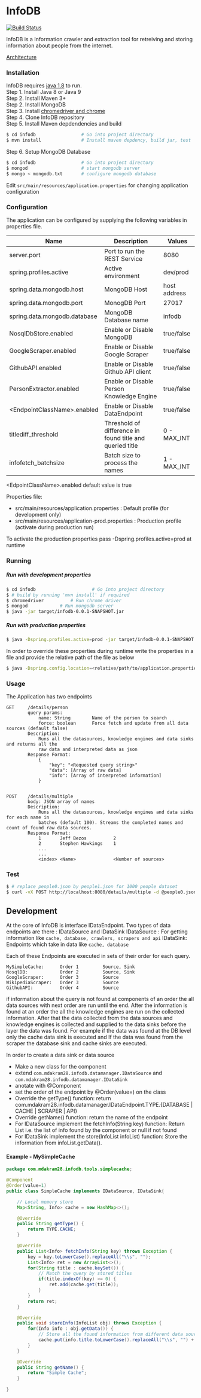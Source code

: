 # InfoDB

[![Build Status](https://travis-ci.org/mdakram28/infodb.svg?branch=master)](https://travis-ci.org/mdakram28/infodb)

InfoDB is a Information crawler and extraction tool for retreiving and storing information about people from the internet.

[Architecture](https://raw.githubusercontent.com/mdakram28/infodb/master/docs/architecure.png)

### Installation

InfoDB requires [java 1.8](http://www.oracle.com/technetwork/java/javase/downloads/jdk8-downloads-2133151.html) to run. <br/>
Step 1. Install Java 8  or Java 9<br/>
Step 2. Install Maven 3+ <br/>
Step 2. Install MongoDB <br/>
Step 3. Install [chromedriver and chrome](https://tecadmin.net/setup-selenium-chromedriver-on-ubuntu/) <br/>
Step 4. Clone InfoDB repository <br/>
Step 5. Install Maven depdendencies and build <br/>
```sh
$ cd infodb                 # Go into project directory
$ mvn install               # Install maven depdency, build jar, test
```
Step 6. Setup MongoDB Database
```sh
$ cd infodb                 # Go into project directory
$ mongod                    # start mongodb server
$ mongo < mongodb.txt       # configure mongodb database
```
Edit `src/main/resources/application.properties`  for changing application configuration

### Configuration

The application can be configured by supplying the following variables in properties file.

| Name | Description | Values |
| ------ | ------ | ------ |
| server.port | Port to run the REST Service | 8080 |
| spring.profiles.active | Active environment  | dev/prod | 
| spring.data.mongodb.host | MongoDB Host | host address |
| spring.data.mongodb.port | MonogDB Port | 27017 |
| spring.data.mongodb.database | MongoDB Database name | infodb |
| NosqlDbStore.enabled | Enable or Disable MongoDB | true/false |
| GoogleScraper.enabled | Enable or Disable Google Scraper | true/false |
| GithubAPI.enabled | Enable or Disable Github API client | true/false |
| PersonExtractor.enabled | Enable or Disable Person Knowledge Engine | true/false |
| &lt;EndpointClassName&gt;.enabled | Enable or Disable DataEndpoint | true/false |
| titlediff_threshold | Threshold of difference in found title and queried title | 0 - MAX_INT |
| infofetch_batchsize | Batch size to process the names | 1 - MAX_INT |

&lt;EdpointClassName&gt;.enabled default value is true

Properties file:
- src/main/resources/application.properties : Default profile (for development only)
- src/main/resources/application-prod.properties : Production profile (activate during production run)

To activate the production properties pass -Dspring.profiles.active=prod at runtime

### Running

##### Run with development properties
```sh
$ cd infodb                 	# Go into project directory
$ # build by running 'mvn install' if required
$ chromedriver			# Run chrome driver
$ mongod			# Run mongodb server
$ java -jar target/infodb-0.0.1-SNAPSHOT.jar
```
##### Run with production properties
```sh
$ java -Dspring.profiles.active=prod -jar target/infodb-0.0.1-SNAPSHOT.jar
```

In order to override these properties during runtime write the properties in a file and provide the relative path of the file as below
```sh
$ java -Dspring.config.location=<relative/path/to/application.properties> -jar target/infodb-0.0.1-SNAPSHOT.jar
```


### Usage

The Application has two endpoints
```
GET     /details/person
        query params:
            name: String        Name of the person to search
            force: boolean      Force fetch and update from all data sources (default false)
        Description:
            Runs all the datasources, knowledge engines and data sinks and returns all the
            raw data and interpreted data as json
        Response Format: 
            {
                "key": "<Requested query string>"
                "data": [Array of raw data]
                "info": [Array of interpreted information]
            }


POST    /details/multiple
        body: JSON array of names
        Description:
            Runs all the datasources, knowledge engines and data sinks for each name in 
            batches (default 100). Streams the completed names and count of found raw data sources.
        Response Format:
            1       Jeff Bezos          2
            2       Stephen Hawkings    1
            ...
            ...
            <index> <Name>              <Number of sources>
```

### Test
```sh
$ # replace people0.json by people1.json for 1000 people dataset
$ curl -vX POST http://localhost:8080/details/multiple -d @people0.json --header "Content-Type: application/json"
```

## Development

At the core of InfoDB is interface IDataEndpoint. Two types of data endpoints are there : IDataSource and IDataSink
IDataSource : For getting information like `cache, database, crawlers, scrapers and api`
IDataSink: Endpoints which take in data like `cache, database`

Each of these Endpoints are executed in sets of their order for each query.
```
MySimpleCache:      Order 1         Source, Sink
NosqlDB:            Order 2         Source, Sink
GoogleScraper:      Order 3         Source
WikipediaScraper:   Order 3         Source
GithubAPI:          Order 4         Source
```

if information about the query is not found at components of an order the all data sources with next order are run until the end.
After the information is found at an order the all the knowledge engines are run on the collected information.
After that the data collected from the data sources and knowledge engines is collected and supplied to the data sinks before the layer the data was found. For example if the data was found at the DB level only the cache data sink is executed and If the data was found from the scraper the database sink and cache sinks are executed.

In order to create a data sink or data source
- Make a new class for the component
- extend `com.mdakram28.infodb.datamanager.IDataSource` and `com.mdakram28.infodb.datamanager.IDataSink`
- anotate with @Component
- set the order of the endpoint by @Order(value=<Order of component>) on the class
- Override the getType() function: return com.mdakram28.infodb.datamanager.IDataEndpoint.TYPE.{DATABASE | CACHE | SCRAPER | API}
- Override getName() function: return the name of the endpoint
- For IDataSource implement the fetchInfo(String key) function: Return List<Info> i.e. the list of info found by the component or null if not found
- For IDataSink implement the store(InfoList infoList) function: Store the information from infoList.getData().

#### Example - MySimpleCache

```java
package com.mdakram28.infodb.tools.simplecache;

@Component
@Order(value=1)
public class SimpleCache implements IDataSource, IDataSink{

    // Local memory store
	Map<String, Info> cache = new HashMap<>();

	@Override
	public String getType() {
		return TYPE.CACHE;
	}

	@Override
	public List<Info> fetchInfo(String key) throws Exception {
		key = key.toLowerCase().replaceAll("\\s", "");
		List<Info> ret = new ArrayList<>();
		for(String title : cache.keySet()) {
		    // Match the query by stored titles
			if(title.indexOf(key) >= 0) {
				ret.add(cache.get(title));
			}
		}
		return ret;
	}

	@Override
	public void storeInfo(InfoList obj) throws Exception {
		for(Info info : obj.getData()) {
		    // Store all the found information from different data sources in cache
			cache.put(info.title.toLowerCase().replaceAll("\\s", "") + " " + info.getToolName(), info);
		}
	}

	@Override
	public String getName() {
		return "Simple Cache";
	}
	
}

```
